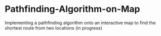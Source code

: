 # Pathfinding-Algorithm-on-Map
Implementing a pathfinding algorithm onto an interactive map to find the shortest route from two locations
 (in progress)
